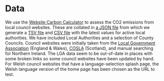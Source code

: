 # Data

We use the [Website Carbon Calculator](https://www.websitecarbon.com/) to assess the CO2 emissions from local council websites. These are collated in [a JSON file](councils.json) from which we generate a [TSV file](website-carbon.tsv) and [CSV file](website-carbon.csv) with the latest values for active local authorities. We have included Local Authorities and a selection of County Councils. Council websites were initially taken from the [Local Government Association](https://www.local.gov.uk/our-support/guidance-and-resources/communications-support/digital-councils/social-media/go-further/a-z-councils-online) (England & Wales), [COSLA](https://www.cosla.gov.uk/councils) (Scotland), and manual searching for Northern Ireland. The LGA data seem to be out-of-date in places with some broken links so some council websites have been updated by hand. For Welsh council websites that have a language-selection splash page, the Welsh language version of the home page has been chosen as the URL to test.



